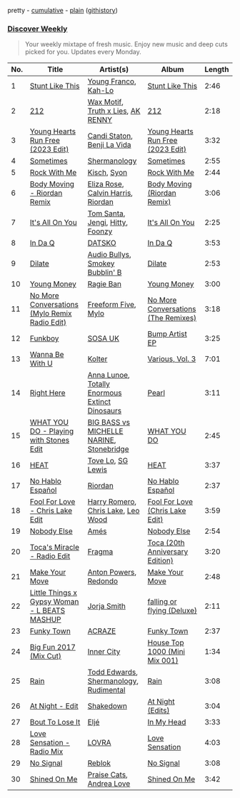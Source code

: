 pretty - [cumulative](/playlists/cumulative/Discover%20Weekly.md) - [plain](/playlists/plain/37i9dQZEVXcERLiUqU2pJX) ([githistory](https://github.githistory.xyz/vitokorn/spotify-playlist-archive/blob/master/playlists/plain/37i9dQZEVXcERLiUqU2pJX))
### [Discover Weekly](https://open.spotify.com/playlist/37i9dQZEVXcERLiUqU2pJX)

> Your weekly mixtape of fresh music. Enjoy new music and deep cuts picked for you. Updates every Monday.

| No. | Title | Artist(s) | Album | Length |
|---|---|---|---|---|
| 1 | [Stunt Like This](https://open.spotify.com/track/32cWu1hGQ3SgFPqEe2xVyl) | [Young Franco](https://open.spotify.com/artist/6mK0vAO13gT8jWYANyoXAl), [Kah-Lo](https://open.spotify.com/artist/59iOp415oyqGlBHyAhu4z3) | [Stunt Like This](https://open.spotify.com/album/5rKDQr1fJQgcReFaouMiTe) | 2:46 |
| 2 | [212](https://open.spotify.com/track/2qCKJpRqf9qcG2VsyGbqtF) | [Wax Motif](https://open.spotify.com/artist/7zm3aSdmGiOkTt0aZFSO8R), [Truth x Lies](https://open.spotify.com/artist/3bh4M54m4LRs41WQs07Jy0), [AK RENNY](https://open.spotify.com/artist/7J0b2c5hn6vsok7dPwtQMX) | [212](https://open.spotify.com/album/4J5YT80bIX48JsmtlKnhIB) | 2:18 |
| 3 | [Young Hearts Run Free (2023 Edit)](https://open.spotify.com/track/5PVJid6BxI6vLNgVWWf8I7) | [Candi Staton](https://open.spotify.com/artist/3S34Unhn5yRcaH5K9aU5Et), [Benji La Vida](https://open.spotify.com/artist/3MwdMIfkarbQ6gVS7EaV7I) | [Young Hearts Run Free (2023 Edit)](https://open.spotify.com/album/07RWKFuT4fdhQsINJGDZq5) | 3:32 |
| 4 | [Sometimes](https://open.spotify.com/track/0cTDPvlLlj1T3WwUMzX6Uq) | [Shermanology](https://open.spotify.com/artist/4Siyzg8kWayQfPQsPSl6JI) | [Sometimes](https://open.spotify.com/album/1H1vOkQfBS8XXPCN62GG2p) | 2:55 |
| 5 | [Rock With Me](https://open.spotify.com/track/0nW1NZeyAENvkfuFQuk1FU) | [Kisch](https://open.spotify.com/artist/5geAjOsxhftVd39yemf4r8), [Syon](https://open.spotify.com/artist/7eKtGS8Huzy0vi0KVmNfqE) | [Rock With Me](https://open.spotify.com/album/6JjxPtvvYbkSbkeXU4uygf) | 2:44 |
| 6 | [Body Moving - Riordan Remix](https://open.spotify.com/track/1j1gU6llk8Nqv3Kga9WBi7) | [Eliza Rose](https://open.spotify.com/artist/4XC335ouK6pXyq4QiIb8bP), [Calvin Harris](https://open.spotify.com/artist/7CajNmpbOovFoOoasH2HaY), [Riordan](https://open.spotify.com/artist/68rU1sdZ0HjxjEC5YnSmao) | [Body Moving (Riordan Remix)](https://open.spotify.com/album/6VN62DL9qSYG53VGXfohOn) | 3:06 |
| 7 | [It's All On You](https://open.spotify.com/track/2ugMmpncnUU5BlufHZcq7m) | [Tom Santa](https://open.spotify.com/artist/1dTEPvUhxpFzL7UMKHWFfZ), [Jengi](https://open.spotify.com/artist/4lgrPvofm0IT605L9OrOTN), [Hitty](https://open.spotify.com/artist/5ihFvuv44N5h6eYxLyftBi), [Foonzy](https://open.spotify.com/artist/39CAY2Pk8BtywnmFcssR6X) | [It's All On You](https://open.spotify.com/album/6RVuczenRVz4Xdwe69LJOf) | 2:25 |
| 8 | [In Da Q](https://open.spotify.com/track/0dmeBl3THoDOlDwWLBT9jy) | [DATSKO](https://open.spotify.com/artist/2b1Yc522In2BV3Q1fj2JzY) | [In Da Q](https://open.spotify.com/album/1VABXT4gr5v1LtUZbXu8Yx) | 3:53 |
| 9 | [Dilate](https://open.spotify.com/track/6ZONmCVZIlMxAgEXR5Z1qd) | [Audio Bullys](https://open.spotify.com/artist/5kwHgbzNHq1iHkUSrAmjjQ), [Smokey Bubblin' B](https://open.spotify.com/artist/1iXq8vdKgJp43m1vhiAmUM) | [Dilate](https://open.spotify.com/album/5T8Uos359imyQWjbJvt2mP) | 2:53 |
| 10 | [Young Money](https://open.spotify.com/track/7flXTd9dGgnwDLJZueWQmG) | [Ragie Ban](https://open.spotify.com/artist/7lz52Oe1rAo5DwfSRwFsQL) | [Young Money](https://open.spotify.com/album/78fNyEvfH6O9i7yciZ4MZt) | 3:00 |
| 11 | [No More Conversations (Mylo Remix Radio Edit)](https://open.spotify.com/track/6Bo4LWWSG39FJowHxDx6iH) | [Freeform Five](https://open.spotify.com/artist/5moj04MGEjXS0834GF3wK5), [Mylo](https://open.spotify.com/artist/5YjEVrNMrIRw2xGbjTN6Ti) | [No More Conversations (The Remixes)](https://open.spotify.com/album/4JcZc7LpM2ISQogxwibgw9) | 3:18 |
| 12 | [Funkboy](https://open.spotify.com/track/3GKus5g2N6czJ5Eo4oCGpd) | [SOSA UK](https://open.spotify.com/artist/3JlN0MeWVJq0vjvsvWCRZ5) | [Bump Artist EP](https://open.spotify.com/album/0P9dO1oLVImxme2Pi03QLb) | 3:25 |
| 13 | [Wanna Be With U](https://open.spotify.com/track/1DP9GM8yc8RD1AedqkOsrB) | [Kolter](https://open.spotify.com/artist/2Invsp3HSrAeJy4u7Retry) | [Various, Vol. 3](https://open.spotify.com/album/0R2LpCgVky2qWjJZqSFuaE) | 7:01 |
| 14 | [Right Here](https://open.spotify.com/track/1Asp962mLEhDfEVnguIxEj) | [Anna Lunoe](https://open.spotify.com/artist/7d96RW5Vix23AiCHr3mf3D), [Totally Enormous Extinct Dinosaurs](https://open.spotify.com/artist/0g3NiCRhEv7M4SEDMrpItN) | [Pearl](https://open.spotify.com/album/30o58TAcxQucSZexOT4y7C) | 3:11 |
| 15 | [WHAT YOU DO - Playing with Stones Edit](https://open.spotify.com/track/4E49sI1FNy6xPjHSHBsyle) | [BIG BASS vs MICHELLE NARINE](https://open.spotify.com/artist/70vA0DriaPZRnuSGcG7Jup), [Stonebridge](https://open.spotify.com/artist/4KkoEcGlO2YAFFqEtEFGt7) | [WHAT YOU DO](https://open.spotify.com/album/2fTWLynLftYjI9zq3vEA1v) | 2:45 |
| 16 | [HEAT](https://open.spotify.com/track/3Du9k9oZz7DJCMZviju2lD) | [Tove Lo](https://open.spotify.com/artist/4NHQUGzhtTLFvgF5SZesLK), [SG Lewis](https://open.spotify.com/artist/0GG2cWaonE4JPrjcCCQ1EG) | [HEAT](https://open.spotify.com/album/5xBJBxfQFowtJ5yq7MnXMG) | 3:37 |
| 17 | [No Hablo Español](https://open.spotify.com/track/0DiV9N5vCMYsC8PHaaLVZe) | [Riordan](https://open.spotify.com/artist/68rU1sdZ0HjxjEC5YnSmao) | [No Hablo Español](https://open.spotify.com/album/3oq349nRGD3ZXUiyomlINY) | 2:37 |
| 18 | [Fool For Love - Chris Lake Edit](https://open.spotify.com/track/0UM6N8yaS0p0VOW0tPx9su) | [Harry Romero](https://open.spotify.com/artist/36AJmodiIrwV9U3QOiLMYM), [Chris Lake](https://open.spotify.com/artist/5Igpc9iLZ3YGtKeYfSrrOE), [Leo Wood](https://open.spotify.com/artist/58vAPzbpMZAVTHWA1KT68B) | [Fool For Love (Chris Lake Edit)](https://open.spotify.com/album/3FZxOsXMYqFuraHw5A14DK) | 3:59 |
| 19 | [Nobody Else](https://open.spotify.com/track/2rT9gW3eg6CAJBafnS20T6) | [Amés](https://open.spotify.com/artist/1a9SfPT91c37MXCDA5jlzc) | [Nobody Else](https://open.spotify.com/album/6TNlnVSUXOvaFFOX3xYFl2) | 2:54 |
| 20 | [Toca's Miracle - Radio Edit](https://open.spotify.com/track/6oE5yvroDXWNYWpIFz2JJB) | [Fragma](https://open.spotify.com/artist/2t9efDsc10DtZpi4LP3BJJ) | [Toca (20th Anniversary Edition)](https://open.spotify.com/album/2snIy07hupBGM5rLYtgImH) | 3:20 |
| 21 | [Make Your Move](https://open.spotify.com/track/4cuJbDiraxt9AsEeevmFuQ) | [Anton Powers](https://open.spotify.com/artist/7h7ahzbTkbAFsshWJ7fOrc), [Redondo](https://open.spotify.com/artist/3T0HSMgUpuH1hXbT1JPwQF) | [Make Your Move](https://open.spotify.com/album/0MuTtOd6C9QlO1iWiIlXgq) | 2:48 |
| 22 | [Little Things x Gypsy Woman - L BEATS MASHUP](https://open.spotify.com/track/2AlCe2DDxELeESF5IP3t9K) | [Jorja Smith](https://open.spotify.com/artist/1CoZyIx7UvdxT5c8UkMzHd) | [falling or flying (Deluxe)](https://open.spotify.com/album/6wRMM8MLrOYDmyUnSiNzQa) | 2:11 |
| 23 | [Funky Town](https://open.spotify.com/track/1fKnpml7V0VImOFQA7XXyj) | [ACRAZE](https://open.spotify.com/artist/4pnp4w9g30yLfVIAFnZMRd) | [Funky Town](https://open.spotify.com/album/5ldRVOFCuprIDO4hdo9hSn) | 2:37 |
| 24 | [Big Fun 2017 (Mix Cut)](https://open.spotify.com/track/2XBeLxyxT0dOnMtUUAOzUG) | [Inner City](https://open.spotify.com/artist/0vUJ3QLN3MlRfjOc2LjGWp) | [House Top 1000 (Mini Mix 001)](https://open.spotify.com/album/4ACcx9CYYB16a18URaIgbu) | 1:34 |
| 25 | [Rain](https://open.spotify.com/track/1Rndhv6jSNOtPMddRd0AGT) | [Todd Edwards](https://open.spotify.com/artist/6MFopqejpmTUUZlcRmGzgg), [Shermanology](https://open.spotify.com/artist/4Siyzg8kWayQfPQsPSl6JI), [Rudimental](https://open.spotify.com/artist/4WN5naL3ofxrVBgFpguzKo) | [Rain](https://open.spotify.com/album/5LVD82K4oc2aL5dP4rSiRI) | 3:08 |
| 26 | [At Night - Edit](https://open.spotify.com/track/3cW3IUJZv56S21Xqf2lWKx) | [Shakedown](https://open.spotify.com/artist/0vSfjPjAbekoehCpmy1RV1) | [At Night (Edits)](https://open.spotify.com/album/4fPcBQe56NueKRr5gEzJqy) | 3:04 |
| 27 | [Bout To Lose It](https://open.spotify.com/track/3hScVg86FRBkGJTOdj9aK9) | [Eljé](https://open.spotify.com/artist/0xCxVPeq1nmkqrYIEcNodO) | [In My Head](https://open.spotify.com/album/0U2QxOH1RSNhTSFPeOd8yH) | 3:33 |
| 28 | [Love Sensation - Radio Mix](https://open.spotify.com/track/5AarBqEDC0oSYkQi427rDL) | [LOVRA](https://open.spotify.com/artist/4fIPBdK4awAR1W14u3v1J5) | [Love Sensation](https://open.spotify.com/album/2wfeccj8vuORGmONFo89gN) | 4:03 |
| 29 | [No Signal](https://open.spotify.com/track/3Utv5wbxJSLt1SJ8qli7ul) | [Reblok](https://open.spotify.com/artist/42MgQRvz2CdYiI9u46YJNn) | [No Signal](https://open.spotify.com/album/7LZRU9eppEYJTZa1YO3NRs) | 3:08 |
| 30 | [Shined On Me](https://open.spotify.com/track/772MaccGF4ceLCeoJGbC5W) | [Praise Cats](https://open.spotify.com/artist/69W0aldHPYkHgQFCv54fBc), [Andrea Love](https://open.spotify.com/artist/3WClgwP2nm5MpJA21mlbYO) | [Shined On Me](https://open.spotify.com/album/6BX1vvvu7vg4brDjtU5cO9) | 3:42 |